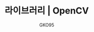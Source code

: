 ---
name: OpenCV
lang: ko
layout: docs
author: GKO95
category: Library
title: "라이브러리 | OpenCV"
logo: "/assets/images/logo/logo-opencv.png"
summary: "."
order: 0x11
---
